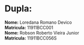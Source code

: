 # Dupla:
**Nome:** Loredana Romano Devico<br>
**Matricula:** 11911BCC001<br>
**Nome:** Robson Roberto Vieira Junior<br>
**Matricula:** 11911BCC056S
